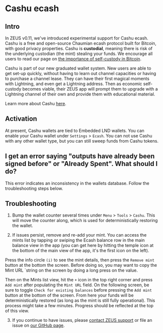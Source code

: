 ---
---

# Cashu ecash

## Intro

In ZEUS v0.11, we've introduced experimental support for Cashu ecash. Cashu is a free and open-source Chaumian ecash protocol built for Bitcoin, with good privacy properties. Cashu is **custodial**, meaning there is risk of the underlying custodian (the mint) stealing your funds. We encourage all users to read our page on [the importance of self-custody in Bitcoin](/self-custody).

Cashu is part of our new graduated wallet system. New users are able to get set-up quickly, without having to learn out channel capacities or having to purchase a channel lease. They can have their first magical moments with Lightning, and even get a Lightning address. Then as economic self-custody becomes viable, their ZEUS app will prompt them to upgrade with a Lightning channel of their own and provide them with educational material.

Learn more about Cashu [here](https://cashu.space/).

## Activation

At present, Cashu wallets are tied to Embedded LND wallets. You can enable your Cashu wallet under `Settings` > `Ecash`. You can not use Cashu with any other wallet type, but you can still sweep funds from Cashu tokens.

## I get an error saying "outputs have already been signed before" or "Already Spent". What should I do?

This error indicates an inconsistency in the wallets database. Follow the troubleshooting steps below.

## Troubleshooting

1) Bump the wallet counter several times under `Menu` > `Tools` > `Cashu`. This will move the counter along, which is used for deterministically restoring the wallet.

2) If issues persist, remove and re-add your mint. You can access the mints list by tapping or swiping the Ecash balance row in the main balance view in the app (you can get here by hitting the temple icon at the bottom of the main view of the app, it's the first icon on the left). 

Press the info circle `(i)` to see the mint details, then press the `Remove mint` button at the bottom the screen. Before doing so, you may want to copy the Mint URL `string on the screen by doing a long press on the value.

Then on the Mints list view, hit the `+` icon in the top right corner and press `Add mint` after populating the `Mint URL` field. On the following screen, be sure to toggle `Check for existing balances` before pressing the `Add mint` button at the bottom of the screen. From here your funds will be deterministically restored (as long as the mint is still fully operational). This process might take a few minutes. Progress should be reflected at the top of this view.

3) If you continue to have issues, please [contact ZEUS support](email:support@zeusln.com) or file an issue on [our GitHub page](https://github.com/ZeusLN/zeus/issues).